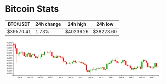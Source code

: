 # Bitcoin Stats

BTC/USDT|24h change|24h high|24h low|
|---|---|---|---|
|$39570.41|1.73%|$40236.26|$38223.60|

<img src="./chart.svg">
